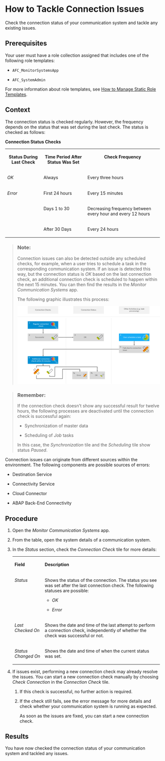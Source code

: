 <!-- loio7b0898e60c434895ae596832529d29d9 -->

# How to Tackle Connection Issues

Check the connection status of your communication system and tackle any existing issues.



<a name="loio7b0898e60c434895ae596832529d29d9__prereq_u4p_lc5_ytb"/>

## Prerequisites

Your user must have a role collection assigned that includes one of the following role templates:

-   `AFC_MonitorSystemsApp`

-   `AFC_SystemAdmin`


For more information about role templates, see [How to Manage Static Role Templates](User-Management/how-to-manage-static-role-templates-0cca34d.md).



## Context

The connection status is checked regularly. However, the frequency depends on the status that was set during the last check. The status is checked as follows:

**Connection Status Checks**


<table>
<tr>
<th valign="top">

Status During Last Check



</th>
<th valign="top">

Time Period After Status Was Set



</th>
<th valign="top">

Check Frequency



</th>
</tr>
<tr>
<td valign="top">

*OK*



</td>
<td valign="top">

Always



</td>
<td valign="top">

Every three hours



</td>
</tr>
<tr>
<td valign="top" rowspan="3">

*Error*



</td>
<td valign="top">

First 24 hours



</td>
<td valign="top">

Every 15 minutes



</td>
</tr>
<tr>
<td valign="top">

Days 1 to 30



</td>
<td valign="top">

Decreasing frequency between every hour and every 12 hours



</td>
</tr>
<tr>
<td valign="top">

After 30 Days



</td>
<td valign="top">

Every 24 hours



</td>
</tr>
</table>

> ### Note:  
> Connection issues can also be detected outside any scheduled checks, for example, when a user tries to schedule a task in the corresponding communication system. If an issue is detected this way, but the connection status is *OK* based on the last connection check, an additional connection check is scheduled to happen within the next 15 minutes. You can then find the results in the *Monitor Communication Systems* app.
> 
> The following graphic illustrates this process:
> 
> ![Graphic depicting the process leading to an additional connection check: First, a regular check is successful and set the connection status to OK. Then, a user tries to schedule a job in the same communication system. The scheduling fails due to connection issues. Accordingly, an additional connection check is planned to start within the next 15 minutes. If this check is successful, the connection status stays in status OK. If the check fails, the connection status for this system is set to Error.](images/Image_Extraordinary_Connection_Check_f12b958.png)

> ### Remember:  
> If the connection check doesn't show any successful result for twelve hours, the following processes are deactivated until the connection check is successful again:
> 
> -   Synchronization of master data
> 
> -   Scheduling of *Job* tasks
> 
> 
> In this case, the *Synchronization* tile and the *Scheduling* tile show status *Paused*.

Connection issues can originate from different sources within the environment. The following components are possible sources of errors:

-   Destination Service

-   Connectivity Service

-   Cloud Connector

-   ABAP Back-End Connectivity




## Procedure

1.  Open the *Monitor Communication Systems* app.

2.  From the table, open the system details of a communication system.

3.  In the *Status* section, check the *Connection Check* tile for more details:


    <table>
    <tr>
    <th valign="top">

    Field


    
    </th>
    <th valign="top">

    Description


    
    </th>
    </tr>
    <tr>
    <td valign="top">
    
    *Status*


    
    </td>
    <td valign="top">
    
    Shows the status of the connection. The status you see was set after the last connection check. The following statuses are possible:

    -   *OK*

    -   *Error*



    
    </td>
    </tr>
    <tr>
    <td valign="top">
    
    *Last Checked On*


    
    </td>
    <td valign="top">
    
    Shows the date and time of the last attempt to perform a connection check, independently of whether the check was successful or not.


    
    </td>
    </tr>
    <tr>
    <td valign="top">
    
    *Status Changed On*


    
    </td>
    <td valign="top">
    
    Shows the date and time of when the current status was set.


    
    </td>
    </tr>
    </table>
    
4.  If issues exist, performing a new connection check may already resolve the issues. You can start a new connection check manually by choosing *Check Connection* in the *Connection Check* tile.

    1.  If this check is successful, no further action is required.

    2.  If the check still fails, see the error message for more details and check whether your communication system is running as expected.

        As soon as the issues are fixed, you can start a new connection check.





<a name="loio7b0898e60c434895ae596832529d29d9__result_yrf_dd5_ytb"/>

## Results

You have now checked the connection status of your communication system and tackled any issues.


